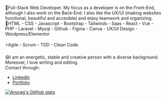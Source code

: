 🌱Full-Stack Web Developer. My focus as a developer is on the Front-End, although I also work on the Back-End. I also like the UX/UI (making websites functional, beautiful and accesible) and enjoy teamwork and organizing.
<br>
🔭HTML - CSS - Javascript - Bootstrap - Tailwinds - Saas - React - Vue - PHP - Laravel - Mysql - Github - Figma - Canva - UX/UI Design - Wordpress/Elementor <br>
<br>
⚡Agile - Scrum - TDD - Clean Code. <br>
<br>
😄I am an energetic, stable and creative person with a diverse background. Moreover, I love writing and editing.
<br>
Contact through: 
- [Linkedin] 
- [Portfolio]

[![Anurag's GitHub stats](https://github-readme-stats.vercel.app/api?username=martindejos)](https://github.com/anuraghazra/github-readme-stats)


<!-- links -->
[Linkedin]: https://www.linkedin.com/in/mart%C3%ADn-madridejos-b832a4212/
[Portfolio]: https://portfoliomartinmadridejos.netlify.app/#/



